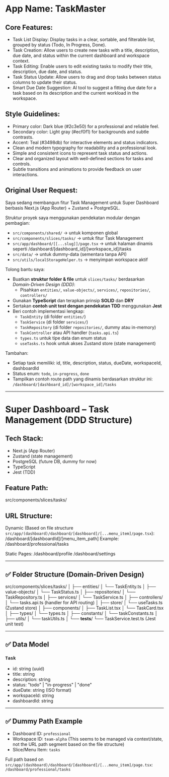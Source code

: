 # **App Name**: TaskMaster

## Core Features:

- Task List Display: Display tasks in a clear, sortable, and filterable list, grouped by status (Todo, In Progress, Done).
- Task Creation: Allow users to create new tasks with a title, description, due date, and status within the current dashboard and workspace context.
- Task Editing: Enable users to edit existing tasks to modify their title, description, due date, and status.
- Task Status Update: Allow users to drag and drop tasks between status columns to update their status.
- Smart Due Date Suggestion: AI tool to suggest a fitting due date for a task based on its description and the current workload in the workspace.

## Style Guidelines:

- Primary color: Dark blue (#2c3e50) for a professional and reliable feel.
- Secondary color: Light gray (#ecf0f1) for backgrounds and subtle contrasts.
- Accent: Teal (#3498db) for interactive elements and status indicators.
- Clean and modern typography for readability and a professional look.
- Simple and consistent icons to represent task status and actions.
- Clear and organized layout with well-defined sections for tasks and controls.
- Subtle transitions and animations to provide feedback on user interactions.

## Original User Request:
Saya sedang membangun fitur Task Management untuk Super Dashboard berbasis Next.js (App Router) + Zustand + PostgreSQL.

Struktur proyek saya menggunakan pendekatan modular dengan pembagian:

- `src/components/shared/` → untuk komponen global
- `src/components/slices/tasks/` → untuk fitur Task Management
- `src/app/dashboard/[[...slug]]/page.tsx` → untuk halaman dinamis seperti /dashboard/[dashboard_id]/[workspace_id]/tasks
- `src/data/` → untuk dummy-data (sementara tanpa API)
- `src/utils/localStorageHelper.ts` → menyimpan workspace aktif

Tolong bantu saya:
- Buatkan **struktur folder & file** untuk `slices/tasks/` berdasarkan *Domain-Driven Design (DDD)*:
  - Pisahkan `entities/`, `value-objects/`, `services/`, `repositories/`, `controllers/`
- Gunakan **TypeScript** dan terapkan prinsip **SOLID** dan **DRY**
- Sertakan **contoh unit test dengan pendekatan TDD** menggunakan **Jest**
- Beri contoh implementasi lengkap:
  - `TaskEntity` (di folder `entities/`)
  - `TaskService` (di folder `services/`)
  - `TaskRepository` (di folder `repositories/`, dummy atau in-memory)
  - `TaskController` atau API handler (`tasks.api.ts`)
  - `types.ts` untuk tipe data dan enum status
  - `useTasks.ts` hook untuk akses Zustand store (state management)

Tambahan:
- Setiap task memiliki: id, title, description, status, dueDate, workspaceId, dashboardId
- Status enum: `todo`, `in-progress`, `done`
- Tampilkan contoh route path yang dinamis berdasarkan struktur ini:
  `/dashboard/[dashboard_id]/[workspace_id]/tasks`

---
# Super Dashboard – Task Management (DDD Structure)

## Tech Stack:
- Next.js (App Router)
- Zustand (state management)
- PostgreSQL (future DB, dummy for now)
- TypeScript
- Jest (TDD)

## Feature Path:
src/components/slices/tasks/

## URL Structure:
Dynamic (Based on file structure `src/app/(dashboard)/dashboard/[dashboard]/[...menu_item]/page.tsx`):
  /dashboard/[dashboardId]/[menu_item_path]
  Example: /dashboard/professional/tasks

Static Pages:
  /dashboard/profile
  /dashboard/settings

---

## ✅ Folder Structure (Domain-Driven Design)

src/components/slices/tasks/
│
├── entities/
│   └── TaskEntity.ts
│
├── value-objects/
│   └── TaskStatus.ts
│
├── repositories/
│   └── TaskRepository.ts
│
├── services/
│   └── TaskService.ts
│
├── controllers/
│   └── tasks.api.ts (handler for API routing)
│
├── store/
│   └── useTasks.ts (Zustand store)
│
├── components/
│   ├── TaskList.tsx
│   └── TaskCard.tsx
│
├── types/
│   └── types.ts
│
├── constants/
│   └── taskConstants.ts
│
├── utils/
│   └── taskUtils.ts
│
└── __tests__/
    └── TaskService.test.ts (Jest unit test)

---

## ✅ Data Model

### `Task`
- id: string (uuid)
- title: string
- description: string
- status: "todo" | "in-progress" | "done"
- dueDate: string (ISO format)
- workspaceId: string
- dashboardId: string

---

## ✅ Dummy Path Example

- Dashboard ID: `professional`
- Workspace ID: `team-alpha` (This seems to be managed via context/state, not the URL path segment based on the file structure)
- Slice/Menu Item: `tasks`

Full path based on `src/app/(dashboard)/dashboard/[dashboard]/[...menu_item]/page.tsx`:
  `/dashboard/professional/tasks`

